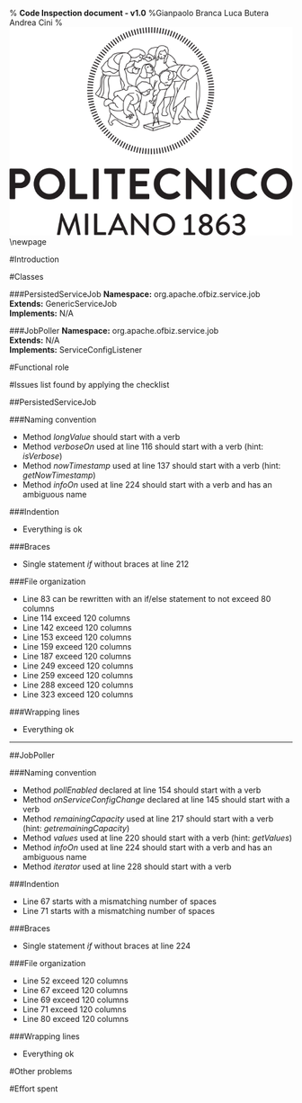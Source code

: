 % **Code Inspection document - v1.0**
%Gianpaolo Branca
 Luca Butera
 Andrea Cini
%![](polimi.png)\newpage

#Introduction

#Classes

###PersistedServiceJob
__Namespace:__ org.apache.ofbiz.service.job  
__Extends:__ GenericServiceJob  
__Implements:__ N/A

###JobPoller
__Namespace:__ org.apache.ofbiz.service.job  
__Extends:__ N/A  
__Implements:__ ServiceConfigListener

#Functional role

#Issues list found by applying the checklist

##PersistedServiceJob

###Naming convention
* Method _longValue_ should start with a verb
* Method _verboseOn_ used at line 116 should start with a verb (hint: _isVerbose_)
* Method _nowTimestamp_ used at line 137 should start with a verb (hint: _getNowTimestamp_)
* Method _infoOn_ used at line 224 should start with a verb and has an ambiguous name

###Indention
* Everything is ok

###Braces
* Single statement _if_ without braces at line 212

###File organization
* Line 83 can be rewritten with an if/else statement to not exceed 80 columns
* Line 114 exceed 120 columns
* Line 142 exceed 120 columns
* Line 153 exceed 120 columns
* Line 159 exceed 120 columns
* Line 187 exceed 120 columns
* Line 249 exceed 120 columns
* Line 259 exceed 120 columns
* Line 288 exceed 120 columns
* Line 323 exceed 120 columns

###Wrapping lines
* Everything ok

------

##JobPoller

###Naming convention
* Method _pollEnabled_ declared at line 154 should start with a verb
* Method _onServiceConfigChange_ declared at line 145 should start with a verb
* Method _remainingCapacity_ used at line 217 should start with a verb (hint: _getremainingCapacity_)
* Method _values_ used at line 220 should start with a verb (hint: _getValues_)
* Method _infoOn_ used at line 224 should start with a verb and has an ambiguous name
* Method _iterator_ used at line 228 should start with a verb

###Indention
* Line 67 starts with a mismatching number of spaces
* Line 71 starts with a mismatching number of spaces

###Braces
* Single statement _if_ without braces at line 224

###File organization
* Line 52 exceed 120 columns
* Line 67 exceed 120 columns
* Line 69 exceed 120 columns
* Line 71 exceed 120 columns
* Line 80 exceed 120 columns

###Wrapping lines
* Everything ok

#Other problems

#Effort spent
